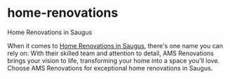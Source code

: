 # home-renovations
Home Renovations in Saugus

When it comes to  <a href="[http://bit.ly/3ED6KNO](https://sauguscontractor.com/)">Home Renovations in Saugus</a>, there's one name you can rely on: With their skilled team and attention to detail, AMS Renovations brings your vision to life, transforming your home into a space you'll love. Choose AMS Renovations for exceptional home renovations in Saugus.
